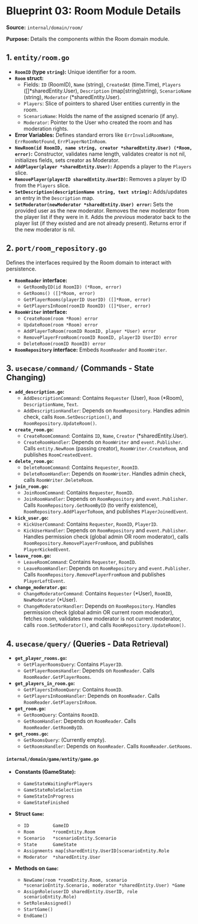 # Blueprint 03: Room Module Details

**Source:** `internal/domain/room/`

**Purpose:** Details the components within the Room domain module.

## 1. `entity/room.go`

*   **`RoomID` (type `string`):** Unique identifier for a room.
*   **`Room` struct:**
    *   Fields: `ID` (RoomID), `Name` (string), `CreatedAt` (time.Time), `Players` ([]*sharedEntity.User), `Description` (map[string]string), `ScenarioName` (string), `Moderator` (*sharedEntity.User).
    *   `Players`: Slice of pointers to shared User entities currently in the room.
    *   `ScenarioName`: Holds the name of the assigned scenario (if any).
    *   `Moderator`: Pointer to the User who created the room and has moderation rights.
*   **Error Variables:** Defines standard errors like `ErrInvalidRoomName`, `ErrRoomNotFound`, `ErrPlayerNotInRoom`.
*   **`NewRoom(id RoomID, name string, creator *sharedEntity.User) (*Room, error)`:** Constructor, validates name length, validates creator is not nil, initializes fields, sets creator as Moderator.
*   **`AddPlayer(player *sharedEntity.User)`:** Appends a player to the `Players` slice.
*   **`RemovePlayer(playerID sharedEntity.UserID)`:** Removes a player by ID from the `Players` slice.
*   **`SetDescription(descriptionName string, text string)`:** Adds/updates an entry in the `Description` map.
*   **`SetModerator(newModerator *sharedEntity.User) error`:** Sets the provided user as the new moderator. Removes the new moderator from the player list if they were in it. Adds the *previous* moderator back to the player list (if they existed and are not already present). Returns error if the new moderator is nil.

## 2. `port/room_repository.go`

Defines the interfaces required by the Room domain to interact with persistence.

*   **`RoomReader` interface:**
    *   `GetRoomByID(id RoomID) (*Room, error)`
    *   `GetRooms() ([]*Room, error)`
    *   `GetPlayerRooms(playerID UserID) ([]*Room, error)`
    *   `GetPlayersInRoom(roomID RoomID) ([]*User, error)`
*   **`RoomWriter` interface:**
    *   `CreateRoom(room *Room) error`
    *   `UpdateRoom(room *Room) error`
    *   `AddPlayerToRoom(roomID RoomID, player *User) error`
    *   `RemovePlayerFromRoom(roomID RoomID, playerID UserID) error`
    *   `DeleteRoom(roomID RoomID) error`
*   **`RoomRepository` interface:** Embeds `RoomReader` and `RoomWriter`.

## 3. `usecase/command/` (Commands - State Changing)

*   **`add_description.go`:**
    *   `AddDescriptionCommand`: Contains `Requester` (User), `Room` (*Room), `DescriptionName`, `Text`.
    *   `AddDescriptionHandler`: Depends on `RoomRepository`. Handles admin check, calls `Room.SetDescription()`, and `RoomRepository.UpdateRoom()`.
*   **`create_room.go`:**
    *   `CreateRoomCommand`: Contains `ID`, `Name`, `Creator` (*sharedEntity.User).
    *   `CreateRoomHandler`: Depends on `RoomWriter` and `event.Publisher`. Calls `entity.NewRoom` (passing creator), `RoomWriter.CreateRoom`, and publishes `RoomCreatedEvent`.
*   **`delete_room.go`:**
    *   `DeleteRoomCommand`: Contains `Requester`, `RoomID`.
    *   `DeleteRoomHandler`: Depends on `RoomWriter`. Handles admin check, calls `RoomWriter.DeleteRoom`.
*   **`join_room.go`:**
    *   `JoinRoomCommand`: Contains `Requester`, `RoomID`.
    *   `JoinRoomHandler`: Depends on `RoomRepository` and `event.Publisher`. Calls `RoomRepository.GetRoomByID` (to verify existence), `RoomRepository.AddPlayerToRoom`, and publishes `PlayerJoinedEvent`.
*   **`kick_user.go`:**
    *   `KickUserCommand`: Contains `Requester`, `RoomID`, `PlayerID`.
    *   `KickUserHandler`: Depends on `RoomRepository` and `event.Publisher`. Handles permission check (global admin OR room moderator), calls `RoomRepository.RemovePlayerFromRoom`, and publishes `PlayerKickedEvent`.
*   **`leave_room.go`:**
    *   `LeaveRoomCommand`: Contains `Requester`, `RoomID`.
    *   `LeaveRoomHandler`: Depends on `RoomRepository` and `event.Publisher`. Calls `RoomRepository.RemovePlayerFromRoom` and publishes `PlayerLeftEvent`.
*   **`change_moderator.go`:**
    *   `ChangeModeratorCommand`: Contains `Requester` (*User), `RoomID`, `NewModerator` (*User).
    *   `ChangeModeratorHandler`: Depends on `RoomRepository`. Handles permission check (global admin OR current room moderator), fetches room, validates new moderator is not current moderator, calls `room.SetModerator()`, and calls `RoomRepository.UpdateRoom()`.

## 4. `usecase/query/` (Queries - Data Retrieval)

*   **`get_player_rooms.go`:**
    *   `GetPlayerRoomsQuery`: Contains `PlayerID`.
    *   `GetPlayerRoomsHandler`: Depends on `RoomReader`. Calls `RoomReader.GetPlayerRooms`.
*   **`get_players_in_room.go`:**
    *   `GetPlayersInRoomQuery`: Contains `RoomID`.
    *   `GetPlayersInRoomHandler`: Depends on `RoomReader`. Calls `RoomReader.GetPlayersInRoom`.
*   **`get_room.go`:**
    *   `GetRoomQuery`: Contains `RoomID`.
    *   `GetRoomHandler`: Depends on `RoomReader`. Calls `RoomReader.GetRoomByID`.
*   **`get_rooms.go`:**
    *   `GetRoomsQuery`: (Currently empty).
    *   `GetRoomsHandler`: Depends on `RoomReader`. Calls `RoomReader.GetRooms`.

#### `internal/domain/game/entity/game.go`

*   **Constants (GameState):**
    *   `GameStateWaitingForPlayers`
    *   `GameStateRoleSelection`
    *   `GameStateInProgress`
    *   `GameStateFinished`

*   **Struct `Game`:**
    *   `ID         GameID`
    *   `Room       *roomEntity.Room`
    *   `Scenario   *scenarioEntity.Scenario`
    *   `State      GameState`
    *   `Assignments map[sharedEntity.UserID]scenarioEntity.Role`
    *   `Moderator  *sharedEntity.User`

*   **Methods on `Game`:**
    *   `NewGame(room *roomEntity.Room, scenario *scenarioEntity.Scenario, moderator *sharedEntity.User) *Game`
    *   `AssignRole(userID sharedEntity.UserID, role scenarioEntity.Role)`
    *   `SetRolesAssigned()`
    *   `StartGame()`
    *   `EndGame()` 